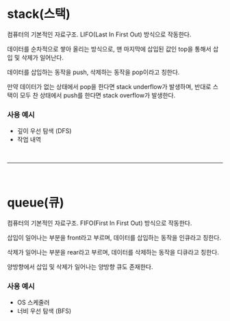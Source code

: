 # stack(스택)
컴퓨터의 기본적인 자료구조. LIFO(Last In First Out) 방식으로 작동한다.

데이터를 순차적으로 쌓아 올리는 방식으로, 맨 마지막에 삽입된 값인 top을 통해서 삽입 및 삭제가 일어난다.

데이터를 삽입하는 동작을 push, 삭제하는 동작을 pop이라고 칭한다.

만약 데이터가 없는 상태에서 pop을 한다면 stack underflow가 발생하며, 반대로 스택이 모두 찬 상태에서 push를 한다면 stack overflow가 발생한다.

### 사용 예시
* 깊이 우선 탐색 (DFS)
* 작업 내역

<br><hr><br>

# queue(큐)
컴퓨터의 기본적인 자료구조. FIFO(First In First Out) 방식으로 작동한다.

삽입이 일어나는 부분을 front라고 부르며, 데이터를 삽입하는 동작을 인큐라고 칭한다.

삭제가 일어나는 부분을 rear라고 부르며, 데이터를 삭제하는 동작을 디큐라고 칭한다.

양방향에서 삽입 및 삭제가 일어나는 양방향 큐도 존재한다.

### 사용 예시
* OS 스케줄러
* 너비 우선 탐색 (BFS)
